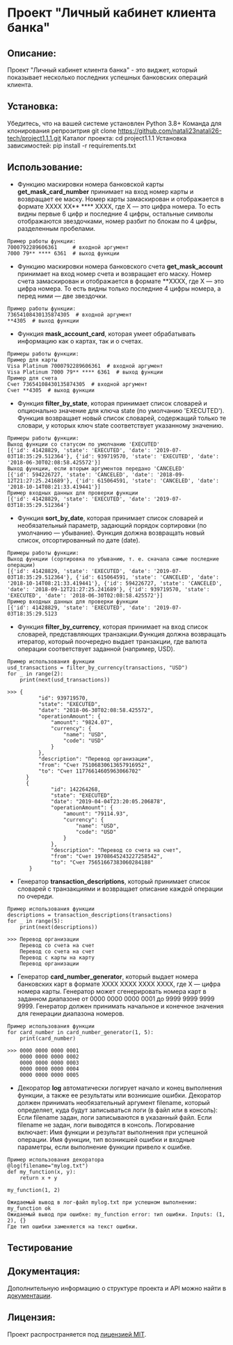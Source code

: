 # Проект "Личный кабинет клиента банка"

## Описание:

Проект "Личный кабинет клиента банка" - это виджет, который показывает несколько последних успешных банковских операций клиента.
## Установка:
Убедитесь, что на вашей системе установлен Python 3.8+
Команда для клонирования репрозитрия git clone https://github.com/natali23natali26-tech/project1.1.1.git
Каталог проекта: cd project1.1.1
Установка зависимостей: pip install -r requirements.txt
## Использование:
* Функцию маскировки номера банковской карты **get_mask_card_number** принимает на вход номер карты и возвращает ее маску. Номер карты замаскирован и отображается в формате 
XXXX XX** **** XXXX, где X — это цифра номера. То есть видны первые 6 цифр и последние 4 цифры, остальные символы отображаются звездочками, номер разбит по блокам по 4 цифры, разделенным пробелами. 
``` 
Пример работы функции:
7000792289606361     # входной аргумент
7000 79** **** 6361  # выход функции
``` 

* Функцию маскировки номера банковского счета **get_mask_account** принимает на вход номер счета и возвращает его маску. Номер счета замаскирован и отображается в формате **XXXX, где X — это цифра номера. То есть видны только последние 4 цифры номера, а перед ними — две звездочки. 
```
Пример работы функции:
73654108430135874305  # входной аргумент
**4305  # выход функции
```

* Функция **mask_account_card**, которая умеет обрабатывать информацию как о картах, так и о счетах.
```
Примеры работы функции:
Пример для карты
Visa Platinum 7000792289606361  # входной аргумент
Visa Platinum 7000 79** **** 6361  # выход функции
Пример для счета
Счет 73654108430135874305  # входной аргумент
Счет **4305  # выход функции
``` 

* Функция **filter_by_state**, которая принимает список словарей и опционально значение для ключа state (по умолчанию 'EXECUTED'). Функция возвращает новый список словарей, содержащий только те словари, у которых ключ state соответствует указанному значению.
```
Примеры работы функции:
Выход функции со статусом по умолчанию 'EXECUTED'
[{'id': 41428829, 'state': 'EXECUTED', 'date': '2019-07-03T18:35:29.512364'}, {'id': 939719570, 'state': 'EXECUTED', 'date': '2018-06-30T02:08:58.425572'}]
Выход функции, если вторым аргументов передано 'CANCELED'
[{'id': 594226727, 'state': 'CANCELED', 'date': '2018-09-12T21:27:25.241689'}, {'id': 615064591, 'state': 'CANCELED', 'date': '2018-10-14T08:21:33.419441'}]
Пример входных данных для проверки функции
[{'id': 41428829, 'state': 'EXECUTED', 'date': '2019-07-03T18:35:29.512364'}
``` 

* Функция **sort_by_date**, которая принимает список словарей и необязательный параметр, задающий порядок сортировки (по умолчанию — убывание). Функция должна возвращать новый список, отсортированный по дате (date).
```
Примеры работы функции:
Выход функции (сортировка по убыванию, т. е. сначала самые последние операции)
[{'id': 41428829, 'state': 'EXECUTED', 'date': '2019-07-03T18:35:29.512364'}, {'id': 615064591, 'state': 'CANCELED', 'date': '2018-10-14T08:21:33.419441'}, {'id': 594226727, 'state': 'CANCELED', 'date': '2018-09-12T21:27:25.241689'}, {'id': 939719570, 'state': 'EXECUTED', 'date': '2018-06-30T02:08:58.425572'}]
Пример входных данных для проверки функции
[{'id': 41428829, 'state': 'EXECUTED', 'date': '2019-07-03T18:35:29.5123
```

* Функция **filter_by_currency**, которая принимает на вход список словарей, представляющих транзакции.Функция должна возвращать итератор, который поочередно выдает транзакции, где валюта операции соответствует заданной (например, USD).
```
Пример использования функции
usd_transactions = filter_by_currency(transactions, "USD")
for _ in range(2):
    print(next(usd_transactions))

>>> {
          "id": 939719570,
          "state": "EXECUTED",
          "date": "2018-06-30T02:08:58.425572",
          "operationAmount": {
              "amount": "9824.07",
              "currency": {
                  "name": "USD",
                  "code": "USD"
              }
          },
          "description": "Перевод организации",
          "from": "Счет 75106830613657916952",
          "to": "Счет 11776614605963066702"
      }
      {
              "id": 142264268,
              "state": "EXECUTED",
              "date": "2019-04-04T23:20:05.206878",
              "operationAmount": {
                  "amount": "79114.93",
                  "currency": {
                      "name": "USD",
                      "code": "USD"
                  }
              },
              "description": "Перевод со счета на счет",
              "from": "Счет 19708645243227258542",
              "to": "Счет 75651667383060284188"
       }
```

* Генератор **transaction_descriptions**, который принимает список словарей с транзакциями и возвращает описание каждой операции по очереди.
```
Пример использования функции
descriptions = transaction_descriptions(transactions)
for _ in range(5):
    print(next(descriptions))

>>> Перевод организации
    Перевод со счета на счет
    Перевод со счета на счет
    Перевод с карты на карту
    Перевод организации
```

* Генератор **card_number_generator**, который выдает номера банковских карт в формате XXXX XXXX XXXX XXXX, где X — цифра номера карты. Генератор может сгенерировать номера карт в заданном диапазоне от 0000 0000 0000 0001 до 9999 9999 9999 9999. Генератор должен принимать начальное и конечное значения для генерации диапазона номеров.
```
Пример использования функции
for card_number in card_number_generator(1, 5):
    print(card_number)

>>> 0000 0000 0000 0001
    0000 0000 0000 0002
    0000 0000 0000 0003
    0000 0000 0000 0004
    0000 0000 0000 0005
```

* Декоратор **log** автоматически логирует начало и конец выполнения функции, а также ее результаты или возникшие ошибки.
Декоратор должен принимать необязательный аргумент filename, который определяет, куда будут записываться логи (в файл или в консоль):
Если filename задан, логи записываются в указанный файл.
Если filename не задан, логи выводятся в консоль.
Логирование включает:
Имя функции и результат выполнения при успешной операции.
Имя функции, тип возникшей ошибки и входные параметры, если выполнение функции привело к ошибке.
```
Пример использования декоратора
@log(filename="mylog.txt")
def my_function(x, y):
    return x + y

my_function(1, 2)

Ожидаемый вывод в лог-файл mylog.txt при успешном выполнении:
my_function ok
Ожидаемый вывод при ошибке: my_function error: тип ошибки. Inputs: (1, 2), {}
Где тип ошибки заменяется на текст ошибки.
```

## Тестирование


## Документация:

Дополнительную информацию о структуре проекта и API можно найти в [документации](docs/README.md).

## Лицензия:

Проект распространяется под [лицензией MIT](LICENSE).








